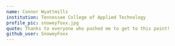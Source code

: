 ```yaml
---
name: Connor Wyattmills
institution: Tennessee College of Applied Technology
profile_pic: snoweyfoxx.jpg
quote: Thanks to everyone who pushed me to get to this point!
github_user: SnoweyFoxx
---
```

